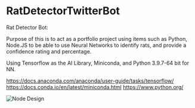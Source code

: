 # RatDetectorTwitterBot

Rat Detector Bot: 

Purpose of this is to act as a portfolio project using items such as Python, Node.JS to be able to use Neural Networks to identify rats, and provide a confidence rating and percentage. 

Using Tensorflow as the AI Library, Miniconda, and Python 3.9.7-64 bit for NN. 

https://docs.anaconda.com/anaconda/user-guide/tasks/tensorflow/
https://docs.conda.io/en/latest/miniconda.html
https://www.python.org/

![Node Design](https://i.imgur.com/z1jjCCt.png)